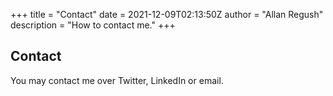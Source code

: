 +++
title = "Contact"
date = 2021-12-09T02:13:50Z
author = "Allan Regush"
description = "How to contact me."
+++

## Contact

You may contact me over Twitter, LinkedIn or email.
